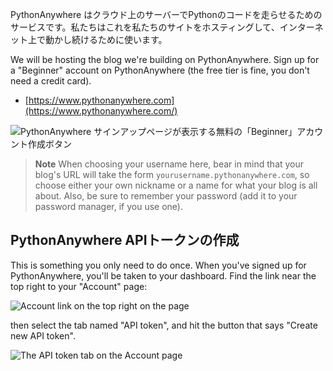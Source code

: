 PythonAnywhere はクラウド上のサーバーでPythonのコードを走らせるためのサービスです。私たちはこれを私たちのサイトをホスティングして、インターネット上で動かし続けるために使います。

We will be hosting the blog we're building on PythonAnywhere. Sign up for a "Beginner" account on PythonAnywhere (the free tier is fine, you don't need a credit card).

* [https://www.pythonanywhere.com](https://www.pythonanywhere.com/)

![PythonAnywhere サインアップページが表示する無料の「Beginner」アカウント作成ボタン](../deploy/images/pythonanywhere_beginner_account_button.png)

> **Note** When choosing your username here, bear in mind that your blog's URL will take the form `yourusername.pythonanywhere.com`, so choose either your own nickname or a name for what your blog is all about. Also, be sure to remember your password (add it to your password manager, if you use one).

## PythonAnywhere APIトークンの作成

This is something you only need to do once. When you've signed up for PythonAnywhere, you'll be taken to your dashboard. Find the link near the top right to your "Account" page:

![Account link on the top right on the page](../deploy/images/pythonanywhere_account.png)

then select the tab named "API token", and hit the button that says "Create new API token".

![The API token tab on the Account page](../deploy/images/pythonanywhere_create_api_token.png)